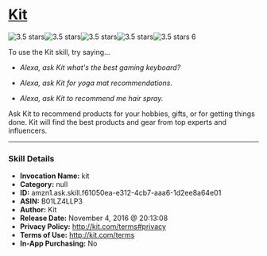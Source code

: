 # [Kit](http://alexa.amazon.com/#skills/amzn1.ask.skill.f61050ea-e312-4cb7-aaa6-1d2ee8a64e01)
![3.5 stars](../../images/ic_star_black_18dp_1x.png)![3.5 stars](../../images/ic_star_black_18dp_1x.png)![3.5 stars](../../images/ic_star_black_18dp_1x.png)![3.5 stars](../../images/ic_star_half_black_18dp_1x.png)![3.5 stars](../../images/ic_star_border_black_18dp_1x.png) 6

To use the Kit skill, try saying...

* *Alexa, ask Kit what's the best gaming keyboard?*

* *Alexa, ask Kit for yoga mat recommendations.*

* *Alexa, ask Kit to recommend me hair spray.*

Ask Kit to recommend products for your hobbies, gifts, or for getting things done.  Kit will find the best products and gear from top experts and influencers.

***

### Skill Details

* **Invocation Name:** kit
* **Category:** null
* **ID:** amzn1.ask.skill.f61050ea-e312-4cb7-aaa6-1d2ee8a64e01
* **ASIN:** B01LZ4LLP3
* **Author:** Kit
* **Release Date:** November 4, 2016 @ 20:13:08
* **Privacy Policy:** http://kit.com/terms#privacy
* **Terms of Use:** http://kit.com/terms
* **In-App Purchasing:** No
